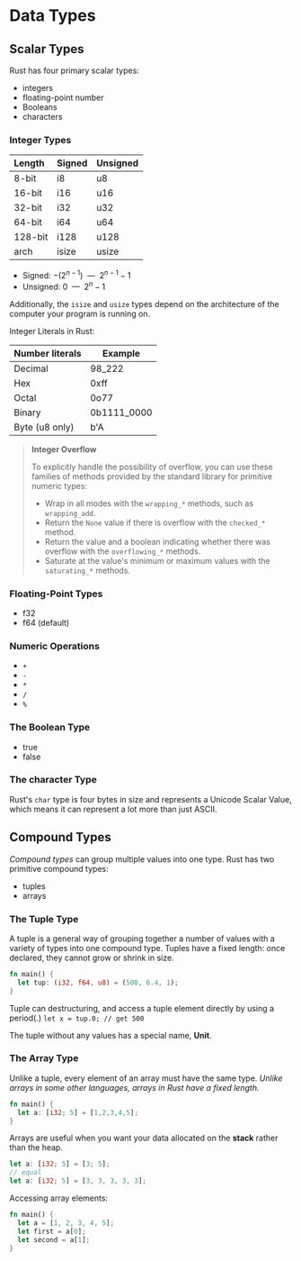 # Data Types

## Scalar Types

Rust has four primary scalar types:

- integers
- floating-point number
- Booleans
- characters

### Integer Types

| Length  | Signed | Unsigned |
| :------ | :----- | :------- |
| 8-bit   | i8     | u8       |
| 16-bit  | i16    | u16      |
| 32-bit  | i32    | u32      |
| 64-bit  | i64    | u64      |
| 128-bit | i128   | u128     |
| arch    | isize  | usize    |

- Signed: $-(2^{n-1}) \enspace\text{---}\enspace 2^{n-1} - 1$
- Unsigned: $0 \enspace\text{---}\enspace 2^n -1$

Additionally, the `isize` and `usize` types depend on the architecture of the computer your program is running on.

Integer Literals in Rust:

| Number literals | Example     |
| --------------- | ----------- |
| Decimal         | 98_222      |
| Hex             | 0xff        |
| Octal           | 0o77        |
| Binary          | 0b1111_0000 |
| Byte (u8 only)  | b'A         |

> **Integer Overflow**
>
> To explicitly handle the possibility of overflow, you can use these families of methods provided by the standard library for primitive numeric types:
>
> - Wrap in all modes with the `wrapping_*` methods, such as `wrapping_add`.
> - Return the `None` value if there is overflow with the `checked_*` method.
> - Return the value and a boolean indicating whether there was overflow with the `overflowing_*` methods.
> - Saturate at the value's minimum or maximum values with the `saturating_*` methods.

### Floating-Point Types

- f32
- f64 (default)

### Numeric Operations

- `+`
- `-`
- `*`
- `/`
- `%`

### The Boolean Type

- true
- false

### The character Type

Rust's `char` type is four bytes in size and represents a Unicode Scalar Value, which means it can represent a lot more than just ASCII.

## Compound Types

_Compound types_ can group multiple values into one type. Rust has two primitive compound types:

- tuples
- arrays

### The Tuple Type

A tuple is a general way of grouping together a number of values with a variety of types into one compound type. Tuples have a fixed length: once declared, they cannot grow or shrink in size.

```rust
fn main() {
  let tup: (i32, f64, u8) = (500, 6.4, 1);
}
```

Tuple can destructuring, and access a tuple element directly by using a period(.) `let x = tup.0; // get 500`

The tuple without any values has a special name, **Unit**.

### The Array Type

Unlike a tuple, every element of an array must have the same type. _Unlike arrays in some other languages, arrays in Rust have a fixed length._

```rust
fn main() {
  let a: [i32; 5] = [1,2,3,4,5];
}
```

Arrays are useful when you want your data allocated on the **stack** rather than the heap.

```rust
let a: [i32; 5] = [3; 5];
// equal
let a: [i32; 5] = [3, 3, 3, 3, 3];
```

Accessing array elements:

```rust
fn main() {
  let a = [1, 2, 3, 4, 5];
  let first = a[0];
  let second = a[1];
}
```
